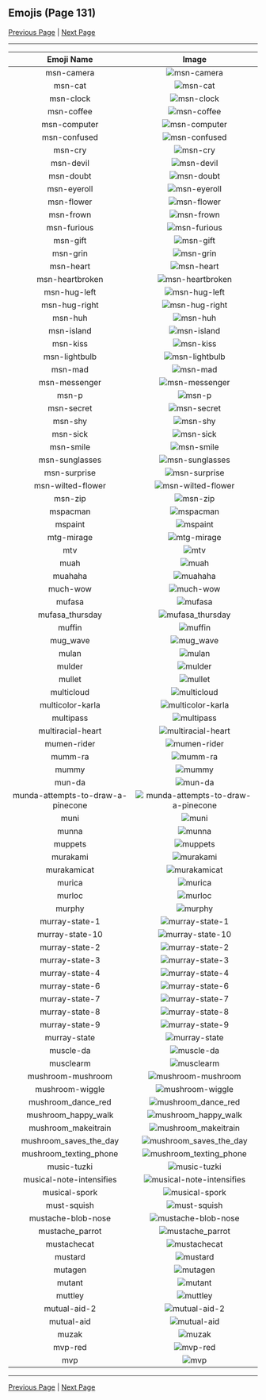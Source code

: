 
## Emojis (Page 131)

[Previous Page](/docs/hc/page-m-0130.md)
  | [Next Page](/docs/hc/page-m-0132.md)

<hr />

|Emoji Name|Image|
| :-: | :-: |
|msn-camera| ![msn-camera](/emojis/hc/msn-camera.gif)|
|msn-cat| ![msn-cat](/emojis/hc/msn-cat.gif)|
|msn-clock| ![msn-clock](/emojis/hc/msn-clock.gif)|
|msn-coffee| ![msn-coffee](/emojis/hc/msn-coffee.gif)|
|msn-computer| ![msn-computer](/emojis/hc/msn-computer.gif)|
|msn-confused| ![msn-confused](/emojis/hc/msn-confused.gif)|
|msn-cry| ![msn-cry](/emojis/hc/msn-cry.gif)|
|msn-devil| ![msn-devil](/emojis/hc/msn-devil.gif)|
|msn-doubt| ![msn-doubt](/emojis/hc/msn-doubt.gif)|
|msn-eyeroll| ![msn-eyeroll](/emojis/hc/msn-eyeroll.gif)|
|msn-flower| ![msn-flower](/emojis/hc/msn-flower.gif)|
|msn-frown| ![msn-frown](/emojis/hc/msn-frown.gif)|
|msn-furious| ![msn-furious](/emojis/hc/msn-furious.gif)|
|msn-gift| ![msn-gift](/emojis/hc/msn-gift.gif)|
|msn-grin| ![msn-grin](/emojis/hc/msn-grin.gif)|
|msn-heart| ![msn-heart](/emojis/hc/msn-heart.gif)|
|msn-heartbroken| ![msn-heartbroken](/emojis/hc/msn-heartbroken.gif)|
|msn-hug-left| ![msn-hug-left](/emojis/hc/msn-hug-left.gif)|
|msn-hug-right| ![msn-hug-right](/emojis/hc/msn-hug-right.gif)|
|msn-huh| ![msn-huh](/emojis/hc/msn-huh.gif)|
|msn-island| ![msn-island](/emojis/hc/msn-island.gif)|
|msn-kiss| ![msn-kiss](/emojis/hc/msn-kiss.gif)|
|msn-lightbulb| ![msn-lightbulb](/emojis/hc/msn-lightbulb.gif)|
|msn-mad| ![msn-mad](/emojis/hc/msn-mad.gif)|
|msn-messenger| ![msn-messenger](/emojis/hc/msn-messenger.gif)|
|msn-p| ![msn-p](/emojis/hc/msn-p.gif)|
|msn-secret| ![msn-secret](/emojis/hc/msn-secret.gif)|
|msn-shy| ![msn-shy](/emojis/hc/msn-shy.gif)|
|msn-sick| ![msn-sick](/emojis/hc/msn-sick.gif)|
|msn-smile| ![msn-smile](/emojis/hc/msn-smile.gif)|
|msn-sunglasses| ![msn-sunglasses](/emojis/hc/msn-sunglasses.gif)|
|msn-surprise| ![msn-surprise](/emojis/hc/msn-surprise.gif)|
|msn-wilted-flower| ![msn-wilted-flower](/emojis/hc/msn-wilted-flower.gif)|
|msn-zip| ![msn-zip](/emojis/hc/msn-zip.gif)|
|mspacman| ![mspacman](/emojis/hc/mspacman.png)|
|mspaint| ![mspaint](/emojis/hc/mspaint.png)|
|mtg-mirage| ![mtg-mirage](/emojis/hc/mtg-mirage.png)|
|mtv| ![mtv](/emojis/hc/mtv.png)|
|muah| ![muah](/emojis/hc/muah.png)|
|muahaha| ![muahaha](/emojis/hc/muahaha.gif)|
|much-wow| ![much-wow](/emojis/hc/much-wow.gif)|
|mufasa| ![mufasa](/emojis/hc/mufasa.gif)|
|mufasa_thursday| ![mufasa_thursday](/emojis/hc/mufasa_thursday.gif)|
|muffin| ![muffin](/emojis/hc/muffin.png)|
|mug_wave| ![mug_wave](/emojis/hc/mug_wave.gif)|
|mulan| ![mulan](/emojis/hc/mulan.png)|
|mulder| ![mulder](/emojis/hc/mulder.jpg)|
|mullet| ![mullet](/emojis/hc/mullet.png)|
|multicloud| ![multicloud](/emojis/hc/multicloud.png)|
|multicolor-karla| ![multicolor-karla](/emojis/hc/multicolor-karla.png)|
|multipass| ![multipass](/emojis/hc/multipass.gif)|
|multiracial-heart| ![multiracial-heart](/emojis/hc/multiracial-heart.png)|
|mumen-rider| ![mumen-rider](/emojis/hc/mumen-rider.png)|
|mumm-ra| ![mumm-ra](/emojis/hc/mumm-ra.png)|
|mummy| ![mummy](/emojis/hc/mummy.gif)|
|mun-da| ![mun-da](/emojis/hc/mun-da.png)|
|munda-attempts-to-draw-a-pinecone| ![munda-attempts-to-draw-a-pinecone](/emojis/hc/munda-attempts-to-draw-a-pinecone.png)|
|muni| ![muni](/emojis/hc/muni.png)|
|munna| ![munna](/emojis/hc/munna.png)|
|muppets| ![muppets](/emojis/hc/muppets.gif)|
|murakami| ![murakami](/emojis/hc/murakami.png)|
|murakamicat| ![murakamicat](/emojis/hc/murakamicat.png)|
|murica| ![murica](/emojis/hc/murica.png)|
|murloc| ![murloc](/emojis/hc/murloc.png)|
|murphy| ![murphy](/emojis/hc/murphy.jpg)|
|murray-state-1| ![murray-state-1](/emojis/hc/murray-state-1.png)|
|murray-state-10| ![murray-state-10](/emojis/hc/murray-state-10.png)|
|murray-state-2| ![murray-state-2](/emojis/hc/murray-state-2.png)|
|murray-state-3| ![murray-state-3](/emojis/hc/murray-state-3.png)|
|murray-state-4| ![murray-state-4](/emojis/hc/murray-state-4.png)|
|murray-state-6| ![murray-state-6](/emojis/hc/murray-state-6.png)|
|murray-state-7| ![murray-state-7](/emojis/hc/murray-state-7.png)|
|murray-state-8| ![murray-state-8](/emojis/hc/murray-state-8.png)|
|murray-state-9| ![murray-state-9](/emojis/hc/murray-state-9.png)|
|murray-state| ![murray-state](/emojis/hc/murray-state.png)|
|muscle-da| ![muscle-da](/emojis/hc/muscle-da.png)|
|musclearm| ![musclearm](/emojis/hc/musclearm.gif)|
|mushroom-mushroom| ![mushroom-mushroom](/emojis/hc/mushroom-mushroom.png)|
|mushroom-wiggle| ![mushroom-wiggle](/emojis/hc/mushroom-wiggle.gif)|
|mushroom_dance_red| ![mushroom_dance_red](/emojis/hc/mushroom_dance_red.gif)|
|mushroom_happy_walk| ![mushroom_happy_walk](/emojis/hc/mushroom_happy_walk.gif)|
|mushroom_makeitrain| ![mushroom_makeitrain](/emojis/hc/mushroom_makeitrain.gif)|
|mushroom_saves_the_day| ![mushroom_saves_the_day](/emojis/hc/mushroom_saves_the_day.gif)|
|mushroom_texting_phone| ![mushroom_texting_phone](/emojis/hc/mushroom_texting_phone.gif)|
|music-tuzki| ![music-tuzki](/emojis/hc/music-tuzki.gif)|
|musical-note-intensifies| ![musical-note-intensifies](/emojis/hc/musical-note-intensifies.gif)|
|musical-spork| ![musical-spork](/emojis/hc/musical-spork.png)|
|must-squish| ![must-squish](/emojis/hc/must-squish.gif)|
|mustache-blob-nose| ![mustache-blob-nose](/emojis/hc/mustache-blob-nose.png)|
|mustache_parrot| ![mustache_parrot](/emojis/hc/mustache_parrot.gif)|
|mustachecat| ![mustachecat](/emojis/hc/mustachecat.jpg)|
|mustard| ![mustard](/emojis/hc/mustard.png)|
|mutagen| ![mutagen](/emojis/hc/mutagen.png)|
|mutant| ![mutant](/emojis/hc/mutant.png)|
|muttley| ![muttley](/emojis/hc/muttley.gif)|
|mutual-aid-2| ![mutual-aid-2](/emojis/hc/mutual-aid-2.png)|
|mutual-aid| ![mutual-aid](/emojis/hc/mutual-aid.png)|
|muzak| ![muzak](/emojis/hc/muzak.gif)|
|mvp-red| ![mvp-red](/emojis/hc/mvp-red.png)|
|mvp| ![mvp](/emojis/hc/mvp.png)|

<hr/>

[Previous Page](/docs/hc/page-m-0130.md)
  | [Next Page](/docs/hc/page-m-0132.md)